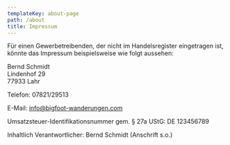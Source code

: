 ```yaml
---
templateKey: about-page
path: /about
title: Impressum
---
```

<!--StartFragment-->

Für einen Gewerbetreibenden, der nicht im Handelsregister eingetragen ist, könnte das Impressum beispielsweise wie folgt aussehen:

Bernd Schmidt\
Lindenhof 29\
77933 Lahr

Telefon: 07821/29513

E-Mail: info@bigfoot-wanderungen.com

Umsatzsteuer-Identifikationsnummer gem. § 27a UStG: DE 123456789

Inhaltlich Verantwortlicher: Bernd Schmidt (Anschrift s.o.)

<!--EndFragment-->